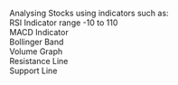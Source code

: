 Analysing Stocks using indicators such as: <br>
RSI Indicator range -10 to 110<br>
MACD Indicator<br>
Bollinger Band<br>
Volume Graph<br>
Resistance Line<br>
Support Line<br>

